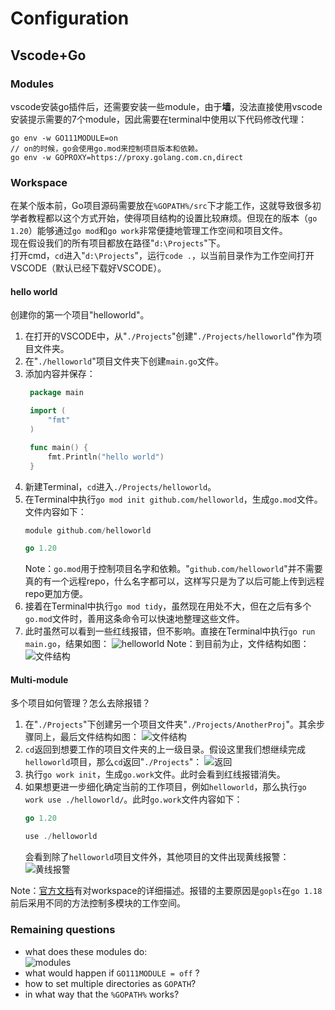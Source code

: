 # Configuration
## Vscode+Go

### Modules
vscode安装go插件后，还需要安装一些module，由于**墙**，没法直接使用vscode安装提示需要的7个module，因此需要在terminal中使用以下代码修改代理：  
```
go env -w GO111MODULE=on
// on的时候，go会使用go.mod来控制项目版本和依赖。
go env -w GOPROXY=https://proxy.golang.com.cn,direct
```
### Workspace
在某个版本前，Go项目源码需要放在`%GOPATH%/src`下才能工作，这就导致很多初学者教程都以这个方式开始，使得项目结构的设置比较麻烦。但现在的版本（`go 1.20`）能够通过`go mod`和`go work`非常便捷地管理工作空间和项目文件。  
现在假设我们的所有项目都放在路径"`d:\Projects`"下。  
打开cmd，`cd`进入"`d:\Projects`"，运行`code .`，以当前目录作为工作空间打开VSCODE（默认已经下载好VSCODE）。

#### hello world
创建你的第一个项目"helloworld"。
1. 在打开的VSCODE中，从"`./Projects`"创建"`./Projects/helloworld`"作为项目文件夹。
2. 在"`./helloworld`"项目文件夹下创建`main.go`文件。
3. 添加内容并保存：
   ```go
    package main

    import (
	    "fmt"
    )

    func main() {
	    fmt.Println("hello world")
    }
   ```
4. 新建Terminal，`cd`进入`./Projects/helloworld`。
5. 在Terminal中执行`go mod init github.com/helloworld`，生成`go.mod`文件。文件内容如下：
    ```go
    module github.com/helloworld

    go 1.20
    ```
    Note：`go.mod`用于控制项目名字和依赖。"`github.com/helloworld`"并不需要真的有一个远程repo，什么名字都可以，这样写只是为了以后可能上传到远程repo更加方便。
6. 接着在Terminal中执行`go mod tidy`，虽然现在用处不大，但在之后有多个`go.mod`文件时，善用这条命令可以快速地整理这些文件。
7. 此时虽然可以看到一些红线报错，但不影响。直接在Terminal中执行`go run main.go`，结果如图：
   ![helloworld](https://cdn.jsdelivr.net/gh/PsyLinkist/LearningBlogPics/202307051153031.png)
Note：到目前为止，文件结构如图：
![文件结构](https://cdn.jsdelivr.net/gh/PsyLinkist/LearningBlogPics/202307051155405.png)

#### Multi-module
多个项目如何管理？怎么去除报错？
1. 在"`./Projects`"下创建另一个项目文件夹"`./Projects/AnotherProj`"。其余步骤同上，最后文件结构如图：
![文件结构](https://cdn.jsdelivr.net/gh/PsyLinkist/LearningBlogPics/202307051202565.png)
2. `cd`返回到想要工作的项目文件夹的上一级目录。假设这里我们想继续完成`helloworld`项目，那么`cd`返回"`./Projects`"：
![返回](https://cdn.jsdelivr.net/gh/PsyLinkist/LearningBlogPics/202307051415731.png)
3. 执行`go work init`，生成`go.work`文件。此时会看到红线报错消失。
4. 如果想更进一步细化确定当前的工作项目，例如`helloworld`，那么执行`go work use ./helloworld/`。此时`go.work`文件内容如下：
    ```go
    go 1.20

    use ./helloworld
    ```
   会看到除了`helloworld`项目文件外，其他项目的文件出现黄线报警：
   ![黄线报警](https://cdn.jsdelivr.net/gh/PsyLinkist/LearningBlogPics/202307051421188.png)

Note：[官方文档](https://github.com/golang/tools/blob/master/gopls/doc/workspace.md)有对workspace的详细描述。报错的主要原因是`gopls`在`go 1.18`前后采用不同的方法控制多模块的工作空间。
<!-- ### Workspace(Before version `go 1.18`)
Go版本1.18前后，`gopls`采用不同的方式控制多模块(`multi-module`)的工作空间。  
这里我一开始虽然打开了`GO111MODULE`，但并没有创建`go.work`去控制`multi-module`的问题（因为一开始练习只用了一个module，还不会报错），因此以下的设置适用于"**1个项目**"、"**不使用`go.work`**"的情况。 

#### Basic
`go`需要在workspace中工作，默认的workspace为%GOPATH%，可以指定多个。  
workspace需要包括:  
```
`src`//源码
`pkg`//编译后的包 generated by compiler
`bin`//可执行文件 generated by compiler
```
#### Where do I run my program:
If you program's directory looks like this: `.../src/helloworld/main.go`, you need to _cd_ into`.../src/helloworld` in the terminal, then use `go run main.go` in the terminal to execute the program.

#### How do I change my workspace:
- Change %GOPATH%.
- Create `src`, `pkg`, `bin` in the `%GOPATH%`.
- Download modules into bin
- Execute `go init mod <module-name>` in root dir(`.../project-name`), which generates a `go.mod` file controling project's name and dependencies.
Result:![result](https://cdn.jsdelivr.net/gh/PsyLinkist/LearningBlogPics/202306251117026.png)  
Next, use the `go mod tidy` command to scan the current directory and its subdirectories for .go files and includes them in the module. It also manages the module's dependencies based on the imported packages in your code.

### Multi-module workspace controll(After version `go 1.18`)
在这个版本之后不强制要求项目放在`%GOPATH%/src`下。使用`go mod init <module-dir>`创建`go.mod`，控制项目。
#### Error loading workspace: gopls...
[Official doc](https://github.com/golang/tools/blob/master/gopls/doc/workspace.md) describes the reason why this _Error_ is occurred.
Solution could be quite simple (VSCODE):
1. `cd` into your workspace. For example, if your workspace looks like bellow, and you want to work on your `Proj2`. You should be in the `src`:
   ```
   | src
     | Proj1
     | Proj2
     | Proj3
   ```
2. Run command:
   ```
   go work init
   go work use ./Proj2/
   ```
3. The command you run would generate a `go.work` file which contains the module you want to work on. In this case, it would be `Proj2`.

- Note: Ensure your workspace in VSCODE is started from `src/`. For an instance:
![](https://cdn.jsdelivr.net/gh/PsyLinkist/LearningBlogPics/202307051020612.png) -->

### Remaining questions
- what does these modules do:  
![modules](https://cdn.jsdelivr.net/gh/PsyLinkist/LearningBlogPics/202306211820966.png)
- what would happen if `GO111MODULE = off` ?
- how to set multiple directories as `GOPATH`?
- in what way that the `%GOPATH%` works?